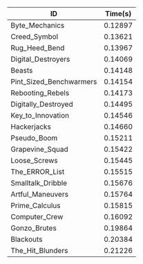 |ID|Time(s)|
|-|-|
|Byte_Mechanics|0.12897|
|Creed_Symbol|0.13621|
|Rug_Heed_Bend|0.13967|
|Digital_Destroyers|0.14069|
|Beasts|0.14148|
|Pint_Sized_Benchwarmers|0.14154|
|Rebooting_Rebels|0.14173|
|Digitally_Destroyed|0.14495|
|Key_to_Innovation|0.14546|
|Hackerjacks|0.14660|
|Pseudo_Boom|0.15211|
|Grapevine_Squad|0.15422|
|Loose_Screws|0.15445|
|The_ERROR_List|0.15515|
|Smalltalk_Dribble|0.15676|
|Artful_Maneuvers|0.15764|
|Prime_Calculus|0.15815|
|Computer_Crew|0.16092|
|Gonzo_Brutes|0.19864|
|Blackouts|0.20384|
|The_Hit_Blunders|0.21226|
